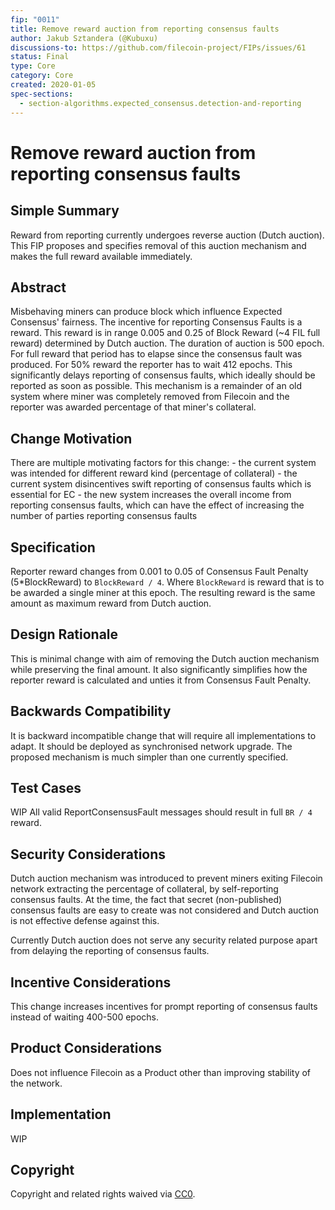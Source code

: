 ```yaml
---
fip: "0011"
title: Remove reward auction from reporting consensus faults
author: Jakub Sztandera (@Kubuxu)
discussions-to: https://github.com/filecoin-project/FIPs/issues/61
status: Final
type: Core
category: Core
created: 2020-01-05
spec-sections:
  - section-algorithms.expected_consensus.detection-and-reporting
---
```


# Remove reward auction from reporting consensus faults

<!--You can leave these HTML comments in your merged FIP and delete the visible duplicate text guides, they will not appear and may be helpful to refer to if you edit it again. This is the suggested template for new FIPs. Note that a FIP number will be assigned by an editor. When opening a pull request to submit your FIP, please use an abbreviated title in the filename, `fip-draft_title_abbrev.md`. The title should be 44 characters or less.-->

## Simple Summary
<!--"If you can't explain it simply, you don't understand it well enough." Provide a simplified and layman-accessible explanation of the FIP.-->

Reward from reporting currently undergoes reverse auction (Dutch auction). This FIP proposes and
specifies removal of this auction mechanism and makes the full reward available immediately.

## Abstract
<!--A short (~200 word) description of the technical issue being addressed.-->
Misbehaving miners can produce block which influence Expected Consensus' fairness.
The incentive for reporting Consensus Faults is a reward. This reward is in range
0.005 and 0.25 of Block Reward (~4 FIL full reward) determined by Dutch auction. The duration of auction is 500 epoch.
For full reward that period has to elapse since the consensus fault was produced.
For 50% reward the reporter has to wait 412 epochs.
This significantly delays reporting of consensus faults, which ideally should be reported as soon
as possible. This mechanism is a remainder of an old system where miner was completely removed from Filecoin
and the reporter was awarded percentage of that miner's collateral.

## Change Motivation
<!--The motivation is critical for FIPs that want to change the Filecoin protocol. It should clearly explain why the existing protocol specification is inadequate to address the problem that the FIP solves. FIP submissions without sufficient motivation may be rejected outright.-->

There are multiple motivating factors for this change:
	- the current system was intended for different reward kind (percentage of collateral)
	- the current system disincentives swift reporting of consensus faults which is essential for EC
	- the new system increases the overall income from reporting consensus faults, which can have the effect of
		increasing the number of parties reporting consensus faults


## Specification
<!--The technical specification should describe the syntax and semantics of any new feature. The specification should be detailed enough to allow competing, interoperable implementations for any of the current Filecoin implementations. -->

Reporter reward changes from 0.001 to 0.05 of Consensus Fault Penalty (5\*BlockReward) to `BlockReward / 4`.
Where `BlockReward` is reward that is to be awarded a single miner at this epoch.
The resulting reward is the same amount as maximum reward from Dutch auction.


## Design Rationale
<!--The rationale fleshes out the specification by describing what motivated the design and why particular design decisions were made. It should describe alternate designs that were considered and related work, e.g. how the feature is supported in other languages. The rationale may also provide evidence of consensus within the community, and should discuss important objections or concerns raised during discussion.-->

This is minimal change with aim of removing the Dutch auction mechanism while preserving the final amount.
It also significantly simplifies how the reporter reward is calculated and unties it from Consensus Fault Penalty.

## Backwards Compatibility
<!--All FIPs that introduce backwards incompatibilities must include a section describing these incompatibilities and their severity. The FIP must explain how the author proposes to deal with these incompatibilities. FIP submissions without a sufficient backwards compatibility treatise may be rejected outright.-->

It is backward incompatible change that will require all implementations to adapt.
It should be deployed as synchronised network upgrade.
The proposed mechanism is much simpler than one currently specified.

## Test Cases
<!--Test cases for an implementation are mandatory for FIPs that are affecting consensus changes. Other FIPs can choose to include links to test cases if applicable.-->

WIP
All valid ReportConsensusFault messages should result in full `BR / 4` reward.

## Security Considerations
<!--All FIPs must contain a section that discusses the security implications/considerations relevant to the proposed change. Include information that might be important for security discussions, surfaces risks and can be used throughout the life cycle of the proposal. E.g. include security-relevant design decisions, concerns, important discussions, implementation-specific guidance and pitfalls, an outline of threats and risks and how they are being addressed. FIP submissions missing the "Security Considerations" section will be rejected. A FIP cannot proceed to status "Final" without a Security Considerations discussion deemed sufficient by the reviewers.-->

Dutch auction mechanism was introduced to prevent miners exiting Filecoin network extracting the percentage of collateral,
by self-reporting consensus faults. At the time, the fact that secret (non-published) consensus faults are
easy to create was not considered and Dutch auction is not effective defense against this.

Currently Dutch auction does not serve any security related purpose apart from delaying the reporting of consensus faults.



## Incentive Considerations
<!--All FIPs must contain a section that discusses the incentive implications/considerations relative to the proposed change. Include information that might be important for incentive discussion. A discussion on how the proposed change will incentivize reliable and useful storage is required. FIP submissions missing the "Incentive Considerations" section will be rejected. An FIP cannot proceed to status "Final" without a Incentive Considerations discussion deemed sufficient by the reviewers.-->

This change increases incentives for prompt reporting of consensus faults instead of waiting 400-500 epochs.

## Product Considerations
<!--All FIPs must contain a section that discusses the product implications/considerations relative to the proposed change. Include information that might be important for product discussion. A discussion on how the proposed change will enable better storage-related goods and services to be developed on Filecoin. FIP submissions missing the "Product Considerations" section will be rejected. An FIP cannot proceed to status "Final" without a Product Considerations discussion deemed sufficient by the reviewers.-->
Does not influence Filecoin as a Product other than improving stability of the network.

## Implementation
<!--The implementations must be completed before any core FIP is given status "Final", but it need not be completed before the FIP is accepted. While there is merit to the approach of reaching consensus on the specification and rationale before writing code, the principle of "rough consensus and running code" is still useful when it comes to resolving many discussions of API details.-->
WIP

## Copyright
Copyright and related rights waived via [CC0](https://creativecommons.org/publicdomain/zero/1.0/).
